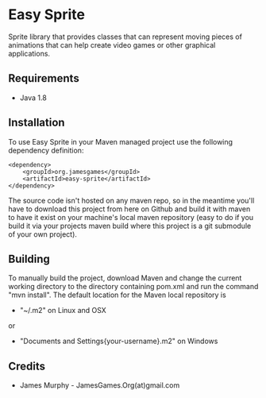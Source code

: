 Easy Sprite
===============

Sprite library that provides classes that can represent moving pieces of animations that can help create video games or other graphical applications.

## Requirements

* Java 1.8

## Installation

To use Easy Sprite in your Maven managed project use the
following dependency definition:

    <dependency>
        <groupId>org.jamesgames</groupId>
        <artifactId>easy-sprite</artifactId>
    </dependency>

The source code isn't hosted on any maven repo, so in the meantime you'll have to download this project from here on Github and build it with maven to have it exist on your machine's local maven repository (easy to do if you build it via your projects maven build where this project is a git submodule of your own project).

## Building

To manually build the project, download Maven and change the current
working directory to the directory containing pom.xml and run the
command "mvn install".
The default location for the Maven local repository is

* "~/.m2" on Linux and OSX

or

* "Documents and Settings\{your-username}\.m2" on Windows

## Credits

* James Murphy - JamesGames.Org(at)gmail.com